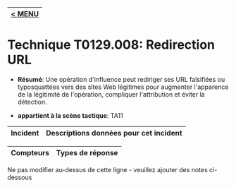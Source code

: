 |[< MENU](../../README.md)|
|---|
# Technique T0129.008: Redirection URL

* **Résumé**: Une opération d'influence peut rediriger ses URL falsifiées ou typosquattées vers des sites Web légitimes pour augmenter l'apparence de la légitimité de l'opération, compliquer l'attribution et éviter la détection.

* **appartient à la scène tactique**: TA11


|Incident |Descriptions données pour cet incident |
|-------- |-------------------- |



|Compteurs |Types de réponse |
|-------- |-------------- |


Ne pas modifier au-dessus de cette ligne - veuillez ajouter des notes ci-dessous